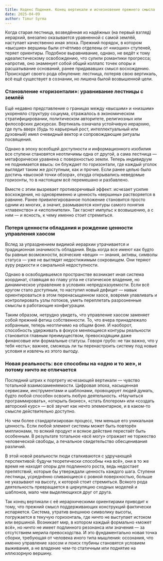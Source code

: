 ```yaml
---
title: Кодекс Падения. Конец вертикали и исчезновение прежнего смысла
date: 2025-04-09
author: Timur Syrma 
---
```


Когда старая лестница, возведённая из надёжных (на первый взгляд) иерархий, внезапно оказывается уравненной с самой землёй, наступает качественно иная эпоха. Прежний порядок, в котором «высшие» вершины были отчётливо отделены от «низших» ступеней, теряет ориентиры. Подобное выравнивание, однако, не ведёт к тому идеалистическому освобождению, что сулили романтики прогресса; напротив, оно знаменует собой общий коллапс точек опоры и расшатывание оснований, ранее придававших смысл восхождению. Происходит своего рода обнуление: лестница, потеряв свою вертикаль, всё ещё существует в сознании, но лишена былой возвышенной цели.  

### Становление «горизонтали»: уравнивание лестницы с землёй
Ещё недавно представление о границах между «высшим» и «низшим» укореняло структуру социума, отражалось в экономическом стратифицировании, политическом авторитете, религиозных или философских дискурсах. Вертикаль означала устойчивую иерархию, где путь вверх (будь то карьерный рост, интеллектуальный или духовный) имел очевидный вектор и сопровождающие ритуалы посвящения.  

Однако в эпоху всеобщей доступности и информационного изобилия все ступени становятся неотличимы одна от другой, а сама лестница — метафорически уравнена с поверхностью земли. Теперь индивидуум не поднимается ввысь: он блуждает по горизонтали, где каждый уголок выглядит таким же доступным, как и прочие. Если ранее целью было достичь «высокой точки обзора», откуда открывались неведомые горизонты, то в настоящем всё перемешано и разбавлено.  

Вместе с этим вызревает противоречивый эффект: исчезает усилие восхождения, но одновременно и ценность «вершины» растворяется в равнине. Ранее привилегированное положение становится просто одним из многих, а значит, размываются контуры самого понятия «главенство» и «исполнители». Так гаснет импульс к возвышению, а с ним — и ясность, к чему именно стоит стремиться.  

### Потеря ценности обладания и рождение ценности управления хаосом
Вслед за упразднением видимой иерархии утрачивается и традиционная значимость обладания. Ведь когда все имеют как будто бы равные возможности, всяческие «вещи» — знания, активы, символы статуса — уже не выглядят недостижимым сокровищем. Они теряют ауру редкости и сакральной недоступности.  

Однако в освободившемся пространстве возникает иная система координат, ставящая во главу угла не статическое владение, но динамическое управление в условиях непредсказуемости. Если всё кругом стало доступным, то наступил новый дефицит — навык ориентироваться в этом перенасыщенном хаосе, вовремя улавливать и контролировать узлы потоков, уметь переплетать разрозненные смыслы в работающие конфигурации.  

Таким образом, нетрудно увидеть, что управление хаосом заменяет собой прежний фетиш собственности. То, что вчера принадлежало избранным, теперь неотличимо на общем фоне. И наоборот, способность удерживать в фокусе меняющиеся контуры реальности становится главным преимуществом, превосходящим даже финансовые или формальные статусы. Говоря грубо: не так важно, что у тебя «есть»; важнее, сможешь ли ты перенастроить систему под новые условия и извлечь из этого выгоду.  

### Новая реальность: все способны на «одно и то же», и потому ничто не отличается
Последний штрих к портрету исчезающей вертикали — чувство тотальной взаимозаменяемости. Цифровая эпоха, насыщенная сервисами, инструментами и шаблонами, провоцирует людей думать, будто любой способен освоить любую деятельность. «Научиться программировать», «открыть бизнес», «стать блогером» или «создать авторский курс» — всё звучит как нечто элементарное, и в каком-то смысле действительно доступно.  

Но чем более стандартизирован процесс, тем меньше его уникальная ценность. Если любой элемент системы может быть повторён миллионами, то всякий продукт и всякое действие перестаёт быть особенным. В результате тотальное «всё могу» отражает не торжество человеческой свободы, а печальное свидетельство обесценивания различий.  

В этой новой реальности люди сталкиваются с удручающей перспективой: будучи теоретически способны «на всё», они в то же время не находят опоры для подлинного роста, ведь недостает препятствий, которые бы утверждали ценность каждого шага. Ступени лестницы, усреднённо сливающиеся с ровной поверхностью, больше не указывают на высоту, к которой стоит стремиться. Всякого рода деятельность превращается в циркуляцию сходных моделей и шаблонов, мало чем выделяющихся друг от друга.  

Так конец вертикали с её иерархическими ориентирами приводит к тому, что прежний смысл поддерживающих конструкций фактически испаряется. Система, утратив внешнюю символику высоты, погружается в текучую горизонталь, где ничто не выступает истоком или вершиной. Возникает мир, в котором каждый формально «может всё», но ничто не имеет подлинного резонанса или значения — за отсутствием мерила превосходства. И это фундаментально новая точка сборки, требующая от человека иного типа мышления: осознания, что именно управление хаосом и поиск глубины становятся условием выживания, а не владение чем-то статичным или поднятие на иллюзорную вершину.